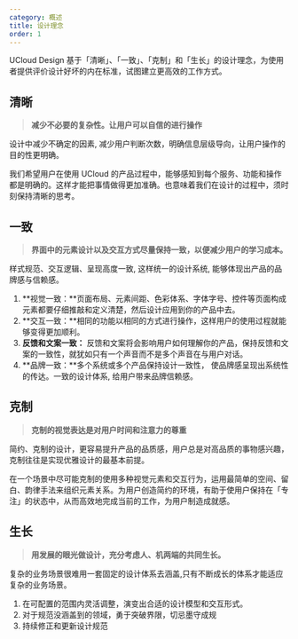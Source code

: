 ```yaml
---
category: 概述
title: 设计理念
order: 1
---
```


UCloud Design 基于「清晰」、「一致」、「克制」和「生长」的设计理念，为使用者提供评价设计好坏的内在标准，试图建立更高效的工作方式。

## 清晰

> **减少不必要的复杂性。让用户可以自信的进行操作**

设计中减少不确定的因素, 减少用户判断次数，明确信息层级导向，让用户操作的目的性更明确。

我们希望用户在使用 UCloud 的产品过程中，能够感知到每个服务、功能和操作都是明确的。这样才能把事情做得更加准确。也意味着我们在设计的过程中，须时刻保持清晰的思考。

## 一致

> **界面中的元素设计以及交互方式尽量保持一致，以便减少用户的学习成本。**

样式规范、交互逻辑、呈现高度一致, 这样统一的设计系统, 能够体现出产品的品牌感与信赖感。

1. **视觉一致：**页面布局、元素间距、色彩体系、字体字号、控件等页面构成元素都要仔细推敲和定义清楚，然后设计应用到你的产品中去。
2. **交互一致：**相同的功能以相同的方式进行操作，这样用户的使用过程就能够变得更加顺利。
3. **反馈和文案一致：** 反馈和文案将会影响用户如何理解你的产品，保持反馈和文案的一致性，就犹如只有一个声音而不是多个声音在与用户对话。
4. **品牌一致：**多个系统或多个产品保持设计一致性， 使品牌感呈现出系统性的传达。一致的设计体系, 给用户带来品牌信赖感。

## 克制

> **克制的视觉表达是对用户时间和注意力的尊重**

简约、克制的设计，更容易提升产品的品质感，用户总是对高品质的事物感兴趣，克制往往是实现优雅设计的最基本前提。

在一个场景中尽可能克制的使用多种视觉元素和交互行为，运用最简单的空间、留白、韵律手法来组织元素关系。为用户创造简约的环境，有助于使用户保持在「专注」的状态中，从而高效地完成当前的工作，为用户制造成就感。

## 生长

> **用发展的眼光做设计，充分考虑人、机两端的共同生长。**

复杂的业务场景很难用一套固定的设计体系去涵盖,只有不断成长的体系才能适应复杂的业务场景。

1. 在可配置的范围内灵活调整，演变出合适的设计模型和交互形式。
2. 对于规范没涵盖到的领域，勇于突破界限，切忌墨守成规
3. 持续修正和更新设计规范

